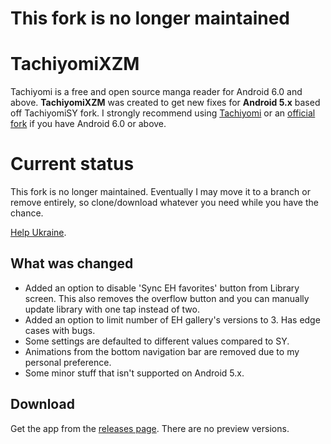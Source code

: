 # This fork is no longer maintained

# TachiyomiXZM
Tachiyomi is a free and open source manga reader for Android 6.0 and above. **TachiyomiXZM** was created to get new fixes for **Android 5.x** based off TachiyomiSY fork. I strongly recommend using [Tachiyomi](https://tachiyomi.org/download/) or an [official fork](https://tachiyomi.org/forks/) if you have Android 6.0 or above.

# Current status

This fork is no longer maintained. Eventually I may move it to a branch or remove entirely, so clone/download whatever you need while you have the chance.

[Help Ukraine](https://bank.gov.ua/en/news/all/natsionalniy-bank-vidkriv-spetsrahunok-dlya-zboru-koshtiv-na-potrebi-armiyi).

## What was changed

* Added an option to disable 'Sync EH favorites' button from Library screen. This also removes the overflow button and you can manually update library with one tap instead of two.
* Added an option to limit number of EH gallery's versions to 3. Has edge cases with bugs.
* Some settings are defaulted to different values compared to SY.
* Animations from the bottom navigation bar are removed due to my personal preference.
* Some minor stuff that isn't supported on Android 5.x.

## Download
Get the app from the [releases page](https://github.com/scb261/TachiyomiXZM/releases). There are no preview versions.

